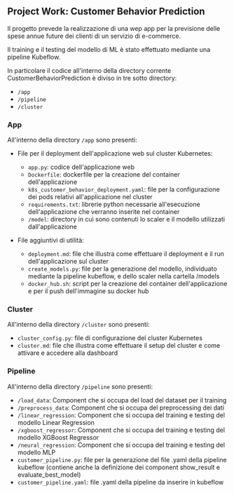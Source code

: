 <h2> Project Work: Customer Behavior Prediction</h2>

Il progetto prevede la realizzazione di una wep app per la previsione delle spese annue future dei clienti di un servizio di e-commerce.

Il training e il testing del modello di ML è stato effettuato mediante una pipeline Kubeflow.

In particolare il codice all'interno della directory corrente CustomerBehaviorPrediction è diviso in tre sotto directory:

- `/app`
- `/pipeline`
- `/cluster`

<h3> App </h3>

All'interno della directory `/app` sono presenti:
- File per il deployment dell'applicazione web sul cluster Kubernetes:

  - `app.py`: codice dell'applicazione web 
  - `Dockerfile`: dockerfile per la creazione del container dell'applicazione
  - `k8s_customer_behavior_deployment.yaml`: file per la configurazione dei pods relativi all'applicazione nel cluster 
  - `requirements.txt`: librerie python necessarie all'esecuzione dell'applicazione che verranno inserite nel container
  - `/model`: directory in cui sono contenuti lo scaler e il modello utilizzati dall'applicazione


- File aggiuntivi di utilità:

  - `deployment.md`: file che illustra come effettuare il deployment e il run dell'applicazione sul cluster
  - `create_models.py`: file per la generazione del modello, individuato mediante la pipeline kubeflow, e dello scaler nella cartella /models
  - `docker_hub.sh`: script per la creazione del container dell'applicazione e per il push dell'immagine su docker hub

<h3> Cluster </h3>

All'interno della directory `/cluster` sono presenti:

- `cluster_config.py`: file di configurazione del cluster Kubernetes
- `cluster.md`: file che illustra come effettuare il setup del cluster e come attivare e accedere alla dashboard

<h3> Pipeline </h3>

All'interno della directory `/pipeline` sono presenti:

- `/load_data`: Component che si occupa del load del dataset per il training
- `/preprocess_data`: Component che si occupa del preprocessing dei dati
- `/linear_regression`: Component che si occupa del training e testing del modello Linear Regression
- `/xgboost_regressor`: Component che si occupa del training e testing del modello XGBoost Regressor
- `/neural_regression`: Component che si occupa del training e testing del modello MLP
- `customer_pipeline.py`: file per la generazione del file .yaml della pipeline kubeflow (contiene anche la definizione dei component show_result e evaluate_best_model)
- `customer_pipeline.yaml`: file .yaml della pipeline da inserire in kubeflow